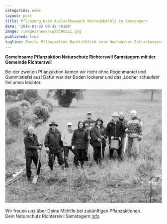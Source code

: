 ```yaml
---
categories: news
layout: post
title: Pflanzung beim Auslaufbauwerk Meiredebächli in Samstagern 
date: '2019-01-02 09:42 +0100'
image: /images/news/sw20190511.jpg
published: true
tagline: Zweite Pflanzaktion Bachtelblick beim Hochwasser Entlastungsstollen Chrummbächli 
---
```


**Gemeinsame Pflanzaktion Naturschutz Richterswil Samstagern mit der Gemeinde Richterswil**   


Bei der zweiten Pflanzaktion kamen wir nicht ohne Regenmantel und Gummistiefel aus! Dafür war der Boden lockerer und das ‚Löcher schaufeln‘ fiel umso leichter.  
  

<img class="float-left mr-20" src="/images/news/sw20190511.jpg" />  
    
  
Wir freuen uns über Deine Mithilfe bei zukünftigen Pflanzaktionen.  
Dein Naturschutz Richterswil Samstagern
[Info](mailto:info@naturschutz-r-s.ch)
